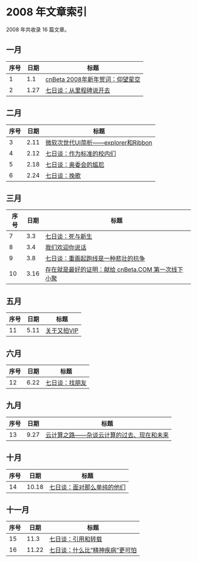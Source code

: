 # 2008 年文章索引

2008 年共收录 16 篇文章。

## 一月

| 序号 | 日期 | 标题                                          |
| ---- | ---- | --------------------------------------------- |
| 1    | 1.1  | [cnBeta 2008年新年贺词：仰望星空](/2008/0101) |
| 2    | 1.27 | [七日谈：从里程碑说开去](/2008/0127)          |

## 二月

| 序号 | 日期 | 标题                                             |
| ---- | ---- | ------------------------------------------------ |
| 3    | 2.11 | [微软次世代UI简析——explorer和Ribbon](/2008/0211) |
| 4    | 2.12 | [七日谈：作为标准的校内们](/2008/0212)           |
| 5    | 2.18 | [七日谈：奥委会的尴尬](/2008/0218)               |
| 6    | 2.24 | [七日谈：挽歌](/2008/0224)                       |

## 三月

| 序号 | 日期 | 标题                                                         |
| ---- | ---- | ------------------------------------------------------------ |
| 7    | 3.3  | [七日谈：死与新生](/2008/0303)                               |
| 8    | 3.4  | [我们欢迎你说话](/2008/0304)                                 |
| 9    | 3.8  | [七日谈：重画起跑线是一种悲壮的抗争](/2008/0308)             |
| 10   | 3.16 | [存在就是最好的证明：献给 cnBeta.COM 第一次线下小聚](/2008/0316) |

## 五月

| 序号 | 日期 | 标题                      |
| ---- | ---- | ------------------------- |
| 11   | 5.11 | [关于又拍VIP](/2008/0511) |

## 六月

| 序号 | 日期 | 标题                         |
| ---- | ---- | ---------------------------- |
| 12   | 6.22 | [七日谈：找朋友](/2008/0622) |

## 九月

| 序号 | 日期 | 标题                                                   |
| ---- | ---- | ------------------------------------------------------ |
| 13   | 9.27 | [云计算之路——杂谈云计算的过去、现在和未来](/2008/0927) |

## 十月

| 序号 | 日期  | 标题                                     |
| ---- | ----- | ---------------------------------------- |
| 14   | 10.18 | [七日谈：面对那么单纯的他们](/2008/1018) |

## 十一月

| 序号 | 日期  | 标题                                         |
| ---- | ----- | -------------------------------------------- |
| 15   | 11.3  | [七日谈：引用和转载](/2008/1103)             |
| 16   | 11.22 | [七日谈：什么比”精神疾病”更可怕](/2008/1122) |